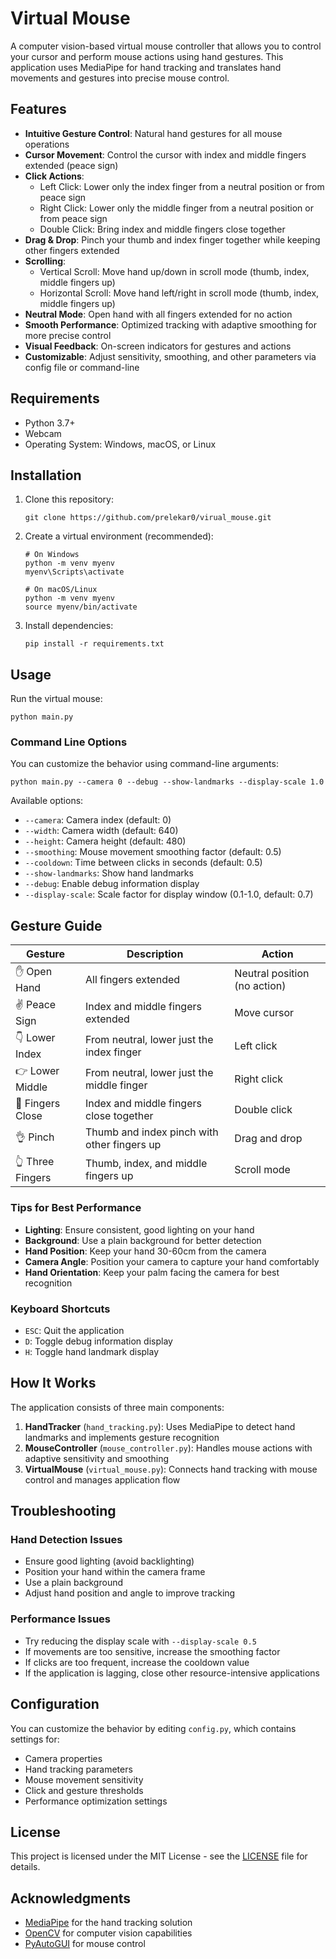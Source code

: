 # Virtual Mouse

A computer vision-based virtual mouse controller that allows you to control your cursor and perform mouse actions using hand gestures. This application uses MediaPipe for hand tracking and translates hand movements and gestures into precise mouse control.

## Features

- **Intuitive Gesture Control**: Natural hand gestures for all mouse operations
- **Cursor Movement**: Control the cursor with index and middle fingers extended (peace sign)
- **Click Actions**:
  - Left Click: Lower only the index finger from a neutral position or from peace sign
  - Right Click: Lower only the middle finger from a neutral position or from peace sign
  - Double Click: Bring index and middle fingers close together
- **Drag & Drop**: Pinch your thumb and index finger together while keeping other fingers extended
- **Scrolling**:
  - Vertical Scroll: Move hand up/down in scroll mode (thumb, index, middle fingers up)
  - Horizontal Scroll: Move hand left/right in scroll mode (thumb, index, middle fingers up)
- **Neutral Mode**: Open hand with all fingers extended for no action
- **Smooth Performance**: Optimized tracking with adaptive smoothing for more precise control
- **Visual Feedback**: On-screen indicators for gestures and actions
- **Customizable**: Adjust sensitivity, smoothing, and other parameters via config file or command-line

## Requirements

- Python 3.7+
- Webcam
- Operating System: Windows, macOS, or Linux

## Installation

1. Clone this repository:
   ```
   git clone https://github.com/prelekar0/virual_mouse.git
   
   ```

2. Create a virtual environment (recommended):
   ```
   # On Windows
   python -m venv myenv
   myenv\Scripts\activate

   # On macOS/Linux
   python -m venv myenv
   source myenv/bin/activate
   ```

3. Install dependencies:
   ```
   pip install -r requirements.txt
   ```

## Usage

Run the virtual mouse:
```
python main.py
```

### Command Line Options

You can customize the behavior using command-line arguments:

```
python main.py --camera 0 --debug --show-landmarks --display-scale 1.0
```

Available options:
- `--camera`: Camera index (default: 0)
- `--width`: Camera width (default: 640)
- `--height`: Camera height (default: 480)
- `--smoothing`: Mouse movement smoothing factor (default: 0.5)
- `--cooldown`: Time between clicks in seconds (default: 0.5)
- `--show-landmarks`: Show hand landmarks
- `--debug`: Enable debug information display
- `--display-scale`: Scale factor for display window (0.1-1.0, default: 0.7)

## Gesture Guide

| Gesture | Description | Action |
|---------|-------------|--------|
| ✋ Open Hand | All fingers extended | Neutral position (no action) |
| ✌️ Peace Sign | Index and middle fingers extended | Move cursor |
| 👇 Lower Index | From neutral, lower just the index finger | Left click |
| 👉 Lower Middle | From neutral, lower just the middle finger | Right click |
| 🤞 Fingers Close | Index and middle fingers close together | Double click |
| 👌 Pinch | Thumb and index pinch with other fingers up | Drag and drop |
| 👆 Three Fingers | Thumb, index, and middle fingers up | Scroll mode |

### Tips for Best Performance

- **Lighting**: Ensure consistent, good lighting on your hand
- **Background**: Use a plain background for better detection
- **Hand Position**: Keep your hand 30-60cm from the camera
- **Camera Angle**: Position your camera to capture your hand comfortably
- **Hand Orientation**: Keep your palm facing the camera for best recognition

### Keyboard Shortcuts

- `ESC`: Quit the application
- `D`: Toggle debug information display
- `H`: Toggle hand landmark display

## How It Works

The application consists of three main components:

1. **HandTracker** (`hand_tracking.py`): Uses MediaPipe to detect hand landmarks and implements gesture recognition
2. **MouseController** (`mouse_controller.py`): Handles mouse actions with adaptive sensitivity and smoothing
3. **VirtualMouse** (`virtual_mouse.py`): Connects hand tracking with mouse control and manages application flow

## Troubleshooting

### Hand Detection Issues
- Ensure good lighting (avoid backlighting)
- Position your hand within the camera frame
- Use a plain background
- Adjust hand position and angle to improve tracking

### Performance Issues
- Try reducing the display scale with `--display-scale 0.5`
- If movements are too sensitive, increase the smoothing factor
- If clicks are too frequent, increase the cooldown value
- If the application is lagging, close other resource-intensive applications

## Configuration

You can customize the behavior by editing `config.py`, which contains settings for:
- Camera properties
- Hand tracking parameters
- Mouse movement sensitivity
- Click and gesture thresholds
- Performance optimization settings

## License

This project is licensed under the MIT License - see the [LICENSE](LICENSE) file for details.

## Acknowledgments

- [MediaPipe](https://mediapipe.dev/) for the hand tracking solution
- [OpenCV](https://opencv.org/) for computer vision capabilities
- [PyAutoGUI](https://pyautogui.readthedocs.io/) for mouse control
